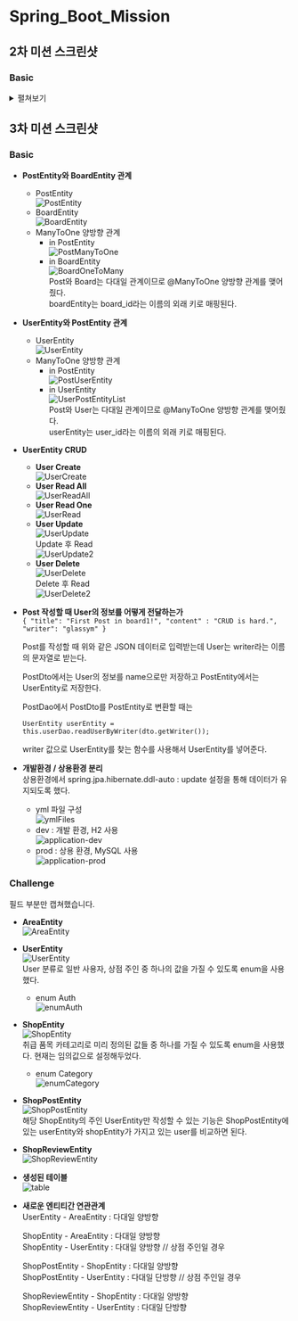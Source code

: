 # Spring_Boot_Mission

## 2차 미션 스크린샷
### Basic
<details>
<summary>펼쳐보기</summary>
<div markdown="1">

- **Board Create**  
![BoardCreate](https://user-images.githubusercontent.com/43941336/155078940-538580d4-33f8-4760-b98e-aa1b51390fbb.png)   
   
- **Board Read All**  
![BoardReadAll](https://user-images.githubusercontent.com/43941336/155078972-eaca7247-a913-4995-bbc8-663304072559.png)   
   
- **Board Read One**  
![BoardReadOne](https://user-images.githubusercontent.com/43941336/155078996-d21d6264-e92e-4bf8-b244-2c533540c45a.png)   
   
- **Board Update**  
![BoardUpdate](https://user-images.githubusercontent.com/43941336/155079009-6dc32866-464b-4750-8418-15fad266771a.png)   
   
  Update 후 Read   
![BoardUpdate2](https://user-images.githubusercontent.com/43941336/155079030-22df27b3-37b9-4c6a-b72a-f9aa9fca79c0.png)    
- **Board Delete**   
![BoardDelete](https://user-images.githubusercontent.com/43941336/155079059-d56111e7-5cf2-439f-aab4-38d06102006d.png)   
   
  Delete 후 Read   
  ![BoardDelete2](https://user-images.githubusercontent.com/43941336/155079089-0df4a05c-6219-406a-8484-5da051802af0.png)   
- **Post Create**  
![PostCreate](https://user-images.githubusercontent.com/43941336/155077141-0e4c0feb-5c02-4c8c-8b4d-30bc372c4445.png)       
- **Post Read All**   
![PostReadAll](https://user-images.githubusercontent.com/43941336/155077220-bea3bbb1-d7a2-45c1-a1d5-8845cd58b0bf.png)   
- **Post Read By Board**   
![PostReadByBoard](https://user-images.githubusercontent.com/43941336/155077167-3038a919-d355-4a61-9b17-f54acafe38e0.png) 
- **Post Read One**  
![PostReadOne](https://user-images.githubusercontent.com/43941336/155077253-4170c13a-0427-4aef-86e4-be2be967747c.png)   
- **Post Update**  
![PostUpdate](https://user-images.githubusercontent.com/43941336/155077292-7fbd78a1-131c-4c46-b5be-69b9bb90454b.png)   
Update 후 Read   
![PostUpdate2](https://user-images.githubusercontent.com/43941336/155077335-1070aadb-eb3e-45f1-b4ff-d27c2e3dde8e.png)   
- **Post Delete**   
![PostDelete](https://user-images.githubusercontent.com/43941336/155077362-2c0b2143-54d5-4caa-a1f2-3b4883c24d38.png)   
  Delete 후 Read   
![PostDelete2](https://user-images.githubusercontent.com/43941336/155077384-60a76b8f-9acf-47b1-a96f-fccae8f0a9e5.png)   

</div>
</details>
   

## 3차 미션 스크린샷
### Basic

- **PostEntity와 BoardEntity 관계** 
   - PostEntity  
![PostEntity](https://user-images.githubusercontent.com/43941336/157228904-cdbb9fe1-86ce-497e-8fbe-41a3361dbdda.png)   
   - BoardEntity  
![BoardEntity](https://user-images.githubusercontent.com/43941336/157228918-8cf68738-212e-4333-8377-99afd4478e1a.png)   
   - ManyToOne 양방향 관계   
      - in PostEntity     
![PostManyToOne](https://user-images.githubusercontent.com/43941336/157228956-c5350ece-05be-4f57-a83e-df64e5e5bca0.png)   
      - in BoardEntity     
![BoardOneToMany](https://user-images.githubusercontent.com/43941336/157228966-53731838-efc4-4307-8a3e-59431cca0516.png)   
      Post와 Board는 다대일 관계이므로 @ManyToOne 양방향 관계를 맺어줬다.   
      boardEntity는 board_id라는 이름의 외래 키로 매핑된다.   
- **UserEntity와 PostEntity 관계**  
   - UserEntity  
![UserEntity](https://user-images.githubusercontent.com/43941336/157229522-c7f74bc1-8589-42dd-ac61-39b192d53d9d.png)    
   - ManyToOne 양방향 관계   
      - in PostEntity     
![PostUserEntity](https://user-images.githubusercontent.com/43941336/157229559-7f8a714f-ee53-4643-b422-740754c6800d.png)    
      - in UserEntity     
![UserPostEntityList](https://user-images.githubusercontent.com/43941336/157229602-c635c342-79f3-4304-9d75-a155ced27682.png)   
      Post와 User는 다대일 관계이므로 @ManyToOne 양방향 관계를 맺어줬다.    
      userEntity는 user_id라는 이름의 외래 키로 매핑된다.   
- **UserEntity CRUD**
   - **User Create**  
![UserCreate](https://user-images.githubusercontent.com/43941336/157230187-4ebcbc67-c610-48f2-90c6-8724ee104fe0.png)       
   - **User Read All**   
![UserReadAll](https://user-images.githubusercontent.com/43941336/157230197-659459af-c566-4eff-8f20-032da6b85869.png)   
   - **User Read One**  
![UserRead](https://user-images.githubusercontent.com/43941336/157230203-82d6fa22-1d58-48e3-930c-f5c88c568b8b.png)   
   - **User Update**  
![UserUpdate](https://user-images.githubusercontent.com/43941336/157230215-50c3f46f-eee0-48c9-91b9-06b5f5010ec0.png)   
   Update 후 Read   
![UserUpdate2](https://user-images.githubusercontent.com/43941336/157230216-73750dba-673e-4d89-8d50-d244cee8f1c3.png)   
   - **User Delete**   
![UserDelete](https://user-images.githubusercontent.com/43941336/157230234-101814e4-3ce2-44fe-b58e-67709dd27041.png)   
   Delete 후 Read   
![UserDelete2](https://user-images.githubusercontent.com/43941336/157230236-cd456321-4d33-4762-adad-da6eba3f1feb.png)   
- **Post 작성할 때 User의 정보를 어떻게 전달하는가**    
   `{
    "title": "First Post in board1!",
    "content" : "CRUD is hard.",
    "writer": "glassym"
   }`   
   
   Post를 작성할 때 위와 같은 JSON 데이터로 입력받는데 User는 writer라는 이름의 문자열로 받는다.

   PostDto에서는 User의 정보를 name으로만 저장하고 PostEntity에서는 UserEntity로 저장한다.

   PostDao에서 PostDto를 PostEntity로 변환할 때는 

   `UserEntity userEntity = this.userDao.readUserByWriter(dto.getWriter());`

   writer 값으로 UserEntity를 찾는 함수를 사용해서 UserEntity를 넣어준다.
- **개발환경 / 상용환경 분리**  
   상용환경에서 spring.jpa.hibernate.ddl-auto : update 설정을 통해 데이터가 유지되도록 했다.   
   - yml 파일 구성   
![ymlFiles](https://user-images.githubusercontent.com/43941336/157230610-67437f27-3f83-4f8d-9e2a-2066203a9ed3.png)   
   - dev : 개발 환경, H2 사용   
![application-dev](https://user-images.githubusercontent.com/43941336/157230626-607a0935-2d17-41be-824d-b65413f97984.png)   
   - prod : 상용 환경, MySQL 사용   
![application-prod](https://user-images.githubusercontent.com/43941336/157230630-712ba7aa-0f44-4812-8a43-ef029c00df7a.png)   


### Challenge
필드 부분만 캡쳐했습니다.

- **AreaEntity**  
![AreaEntity](https://user-images.githubusercontent.com/43941336/157253015-490a511e-d7c8-4dd4-a844-a95add74523b.PNG)   

- **UserEntity**  
![UserEntity](https://user-images.githubusercontent.com/43941336/157253074-06d1e154-627d-4080-a9c0-10499569409e.PNG)   
User 분류로 일반 사용자, 상점 주인 중 하나의 값을 가질 수 있도록 enum을 사용했다.   
   - enum Auth   
   ![enumAuth](https://user-images.githubusercontent.com/43941336/157253427-ae719f34-aed1-477f-ae8a-a3d3dea9384d.PNG)   
- **ShopEntity**   
![ShopEntity](https://user-images.githubusercontent.com/43941336/157253103-d42653d5-5d53-43b3-9887-c90afde87da1.PNG)   
취급 품목 카테고리로 미리 정의된 값들 중 하나를 가질 수 있도록 enum을 사용했다.
현재는 임의값으로 설정해두었다.
   - enum Category   
   ![enumCategory](https://user-images.githubusercontent.com/43941336/157253422-75aa9693-a696-4704-9b10-05254f1507ea.PNG)   

- **ShopPostEntity**    
![ShopPostEntity](https://user-images.githubusercontent.com/43941336/157253133-53df0c4f-a23c-4318-803e-c4d1ad523a69.PNG)       
해당 ShopEntity의 주인 UserEntity만 작성할 수 있는 기능은 ShopPostEntity에 있는 userEntity와 shopEntity가 가지고 있는 user를 비교하면 된다.

- **ShopReviewEntity**     
![ShopReviewEntity](https://user-images.githubusercontent.com/43941336/157253159-dc58b3db-a709-4380-905a-1f016033d2fd.PNG)   

- **생성된 테이블**   
![table](https://user-images.githubusercontent.com/43941336/157253241-e2cf58b7-b0f6-4af0-a38b-b0bbb634b7b9.PNG)       

- **새로운 엔티티간 연관관계**   
   UserEntity - AreaEntity : 다대일 양방향   
   
   ShopEntity - AreaEntity : 다대일 양방향   
   ShopEntity - UserEntity : 다대일 양방향 // 상점 주인일 경우   
   
   ShopPostEntity - ShopEntity : 다대일 양방향   
   ShopPostEntity - UserEntity : 다대일 단방향 // 상점 주인일 경우   
   
   ShopReviewEntity - ShopEntity : 다대일 양방향   
   ShopReviewEntity - UserEntity : 다대일 단방향   
